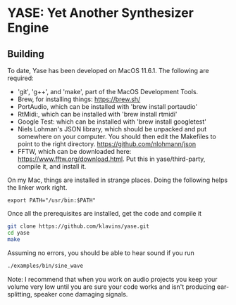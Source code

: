 # YASE: Yet Another Synthesizer Engine

## Building

To date, Yase has been developed on MacOS 11.6.1. The following are required:
- 'git', 'g++', and 'make', part of the MacOS Development Tools.
- Brew, for installing things: https://brew.sh/
- PortAudio, which can be installed with 'brew install portaudio'
- RtMidi:, which can be installed with 'brew install rtmidi'
- Google Test: which can be installed with 'brew install googletest'
- Niels Lohman's JSON library, which should be unpacked and put somewhere on your computer. You should then edit the Makefiles to point to the right directory. https://github.com/nlohmann/json
- FFTW, which can be downloaded here: https://www.fftw.org/download.html. Put this in yase/third-party, compile it, and install it.

On my Mac, things are installed in strange places. Doing the following helps the linker work right.
```
export PATH="/usr/bin:$PATH"
```

Once all the prerequisites are installed, get the code and compile it

```bash
git clone https://github.com/klavins/yase.git
cd yase
make
```

Assuming no errors, you should be able to hear sound if you run
```bash
./examples/bin/sine_wave
```
Note: I recommend that when you work on audio projects you keep your volume very low until you are sure your code works and isn't producing ear-splitting, speaker cone damaging signals.
